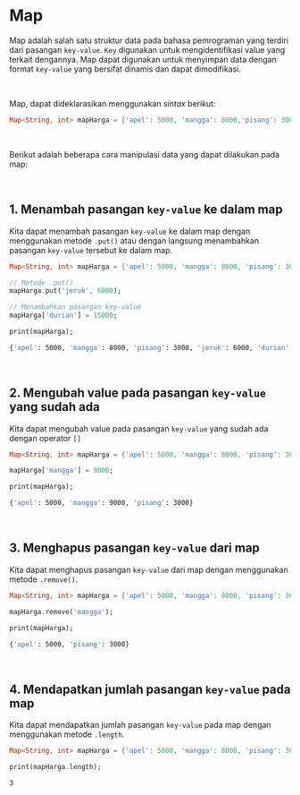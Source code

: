 # Map

Map adalah salah satu struktur data pada bahasa pemrograman yang terdiri dari pasangan `key-value`. `Key` digunakan untuk mengidentifikasi value yang terkait dengannya. Map dapat digunakan untuk menyimpan data dengan format `key-value` yang bersifat dinamis dan dapat dimodifikasi.

</br>

Map, dapat dideklarasikan menggunakan *sintax* berikut:

```Dart
Map<String, int> mapHarga = {'apel': 5000, 'mangga': 8000,'pisang': 3000};
```

</br>

Berikut adalah beberapa cara manipulasi data yang dapat dilakukan pada map:

</br>

## 1\. Menambah pasangan `key-value` ke dalam map

Kita dapat menambah pasangan `key-value` ke dalam map dengan menggunakan metode `.put()` atau dengan langsung menambahkan pasangan `key-value` tersebut ke dalam map.

```Dart
Map<String, int> mapHarga = {'apel': 5000, 'mangga': 8000, 'pisang': 3000};

// Metode .put()
mapHarga.put('jeruk', 6000);

// Menambahkan pasangan key-value
mapHarga['durian'] = 15000;

print(mapHarga);
```
```sh
{'apel': 5000, 'mangga': 8000, 'pisang': 3000, 'jeruk': 6000, 'durian': 15000}
```

</br>

## 2\. Mengubah value pada pasangan `key-value` yang sudah ada

Kita dapat mengubah value pada pasangan `key-value` yang sudah ada dengan operator `[]`

```Dart
Map<String, int> mapHarga = {'apel': 5000, 'mangga': 8000, 'pisang': 3000};

mapHarga['mangga'] = 9000;

print(mapHarga);
```
```sh
{'apel': 5000, 'mangga': 9000, 'pisang': 3000}
```

</br>

## 3\. Menghapus pasangan `key-value` dari map

Kita dapat menghapus pasangan `key-value` dari map dengan menggunakan metode `.remove()`.

```Dart
Map<String, int> mapHarga = {'apel': 5000, 'mangga': 8000, 'pisang': 3000};

mapHarga.remove('mangga');

print(mapHarga);
```
```sh
{'apel': 5000, 'pisang': 3000}
```

</br>

## 4\. Mendapatkan jumlah pasangan `key-value` pada map

Kita dapat mendapatkan jumlah pasangan `key-value` pada map dengan menggunakan metode `.length`.

```Dart
Map<String, int> mapHarga = {'apel': 5000, 'mangga': 8000, 'pisang': 3000};

print(mapHarga.length);
```
```sh
3
```
